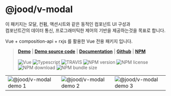 # @jood/v-modal

이 패키지는 모달, 컨펌, 액션시트와 같은 동적인 컴포넌트 UI 구성과 \
컴포넌트간의 데이터 통신, 프로그래미틱한 제어의 기반을 제공하는것을 목표로 합니다.

Vue + composition-api + rxjs 를 활용한 Vue 전용 패키지 입니다.

> __[Demo](https://molgga.github.io/jood-v-modal)__
| __[Demo source code](https://github.com/molgga/jood-v-modal/tree/master/packages/dev/src/components/demo)__
| __[Documentation](https://molgga.github.io/jood-v-modal/documents)__
| __[Github](https://github.com/molgga/jood-v-modal)__
| __[NPM](https://www.npmjs.com/package/@jood/v-modal)__
\
\
![Vue](https://img.shields.io/static/v1.svg?label=&style=flat-square&logoColor=white&color=4fc08d&logo=vue.js&message=Vue)
![Typescript](https://img.shields.io/static/v1.svg?label=&style=flat-square&logoColor=white&color=3178c6&logo=typescript&message=Typescript)
![TRAVIS](https://travis-ci.org/molgga/jood-v-modal.svg?branch=master)
![NPM version](https://img.shields.io/npm/v/@jood/v-modal.svg)
![NPM license](https://img.shields.io/npm/l/@jood/v-modal)
![NPM download](https://img.shields.io/npm/dt/@jood/v-modal)
![NPM bundle size](https://img.shields.io/bundlephobia/min/@jood/v-modal)

<table style="table-layout: fixed; overflow-wrap: break-word;">
  <tbody>
    <tr>
      <td>
        <img src="https://user-images.githubusercontent.com/2731262/90951042-02b50f80-e492-11ea-9290-d0b3ac1ce10e.gif" alt="@jood/v-modal demo 1" style="max-width: 100%;" />
      </td>
      <td>
        <img src="https://user-images.githubusercontent.com/2731262/90951211-bec30a00-e493-11ea-88c2-31f3222abad0.gif" alt="@jood/v-modal demo 2" style="max-width: 100%;" />
      </td>
      <td>
        <img src="https://user-images.githubusercontent.com/2731262/90951214-c2569100-e493-11ea-8503-ea700f5c48fb.gif" alt="@jood/v-modal demo 3" style="max-width: 100%;" />
      </td>
    </tr>
  </tbody>
</table>

